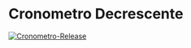 # Cronometro Decrescente #

[![Cronometro-Release](https://img.shields.io/badge/RikoKami-Download-green.svg)](https://github.com/RikoKami/cronometro/archive/master.zip)